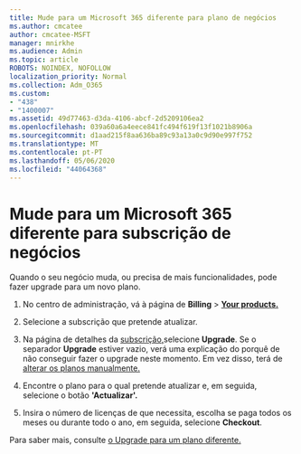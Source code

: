 ```yaml
---
title: Mude para um Microsoft 365 diferente para plano de negócios
ms.author: cmcatee
author: cmcatee-MSFT
manager: mnirkhe
ms.audience: Admin
ms.topic: article
ROBOTS: NOINDEX, NOFOLLOW
localization_priority: Normal
ms.collection: Adm_O365
ms.custom:
- "438"
- "1400007"
ms.assetid: 49d77463-d3da-4106-abcf-2d5209106ea2
ms.openlocfilehash: 039a60a6a4eece841fc494f619f13f1021b8906a
ms.sourcegitcommit: d1aad215f8aa636ba89c93a13a0c9d90e997f752
ms.translationtype: MT
ms.contentlocale: pt-PT
ms.lasthandoff: 05/06/2020
ms.locfileid: "44064368"
---
```

# <a name="switch-to-a-different-microsoft-365-for-business-subscription"></a>Mude para um Microsoft 365 diferente para subscrição de negócios

Quando o seu negócio muda, ou precisa de mais funcionalidades, pode fazer upgrade para um novo plano.
  
1. No centro de administração, vá à página de **Billing** \> **[Your products.](https://go.microsoft.com/fwlink/p/?linkid=842054)**

2. Selecione a subscrição que pretende atualizar.

3. Na página de detalhes da [subscrição,](https://admin.microsoft.com/AdminPortal/Home#/subscriptions/webdirect%252F0dbaa202-d590-4529-98c2-a5e2ebaac702)selecione **Upgrade**.  Se o separador **Upgrade** estiver vazio, verá uma explicação do porquê de não conseguir fazer o upgrade neste momento. Em vez disso, terá de [alterar os planos manualmente.](https://docs.microsoft.com/microsoft-365/commerce/subscriptions/change-plans-manually?view=o365-worldwide)

4. Encontre o plano para o qual pretende atualizar e, em seguida, selecione o botão **'Actualizar'.**

5. Insira o número de licenças de que necessita, escolha se paga todos os meses ou durante todo o ano, em seguida, selecione **Checkout**.

Para saber mais, consulte [o Upgrade para um plano diferente.](https://docs.microsoft.com/office365/admin/subscriptions-and-billing/upgrade-to-different-plan)
